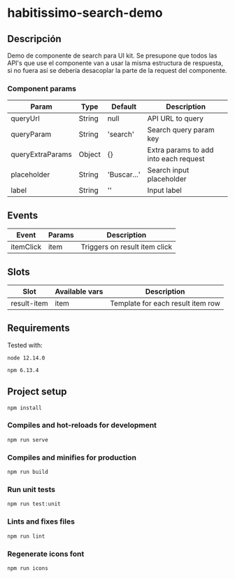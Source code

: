 # habitissimo-search-demo

## Descripción

Demo de componente de search para UI kit. Se presupone que todos las API's que use el componente van a usar la misma estructura de respuesta, si no fuera así se debería desacoplar la parte de la request del componente.

### Component params

| Param            | Type   | Default     | Description                           |
|------------------|--------|-------------|---------------------------------------|
| queryUrl         | String | null        | API URL to query                      |
| queryParam       | String | 'search'    | Search query param key                |
| queryExtraParams | Object | {}          | Extra params to add into each request |
| placeholder      | String | 'Buscar...' | Search input placeholder              |
| label            | String | ''          | Input label                           |

## Events

| Event     | Params | Description                   |
|-----------|--------|-------------------------------|
| itemClick | item   | Triggers on result item click |

## Slots

 | Slot        | Available vars | Description                       |
 |-------------|----------------|-----------------------------------|
 | result-item | item           | Template for each result item row |

## Requirements

Tested with:

`node 12.14.0`

`npm 6.13.4`

## Project setup
```
npm install
```

### Compiles and hot-reloads for development
```
npm run serve
```

### Compiles and minifies for production
```
npm run build
```

### Run unit tests
```
npm run test:unit
```

### Lints and fixes files
```
npm run lint
```

### Regenerate icons font
```
npm run icons
```
